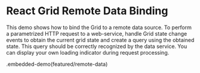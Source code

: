 # React Grid Remote Data Binding

This demo shows how to bind the Grid to a remote data source. To perform a parametrized HTTP request to a web-service, handle
Grid state change events to obtain the current grid state and create a query using the obtained state. This query should be correctly recognized by the data
service. You can display your own loading indicator during request processing.

.embedded-demo(featured/remote-data)

